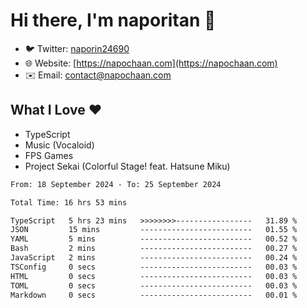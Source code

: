 # Hi there, I'm naporitan 👋

- 🐦 Twitter: [naporin24690](https://twitter.com/naporin24690)
- 🌐 Website: [https://napochaan.com](https://napochaan.com)
- ✉️ Email: [contact@napochaan.com](mailto:contact@napochaan.com)

## What I Love ❤️
- TypeScript
- Music (Vocaloid)
- FPS Games
- Project Sekai (Colorful Stage! feat. Hatsune Miku)

<!--START_SECTION:waka-->

```txt
From: 18 September 2024 - To: 25 September 2024

Total Time: 16 hrs 53 mins

TypeScript   5 hrs 23 mins   >>>>>>>>-----------------   31.89 %
JSON         15 mins         -------------------------   01.55 %
YAML         5 mins          -------------------------   00.52 %
Bash         2 mins          -------------------------   00.27 %
JavaScript   2 mins          -------------------------   00.24 %
TSConfig     0 secs          -------------------------   00.03 %
HTML         0 secs          -------------------------   00.03 %
TOML         0 secs          -------------------------   00.03 %
Markdown     0 secs          -------------------------   00.01 %
```

<!--END_SECTION:waka-->

